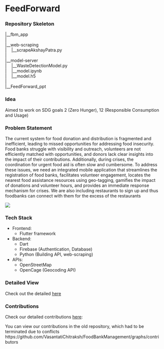 <h1>FeedForward</h1>
<h3>Repository Skeleton</h3>
<p>|__fbm_app <br> | <br> |__web-scraping <br> | &nbsp  &nbsp|__scrapeAkshayPatra.py <br> | <br> |__model-server<br> |  &nbsp &nbsp|__WasteDetectionModel.py <br>| &nbsp &nbsp|__model.ipynb <br> |  &nbsp &nbsp|__model.h5 <br>| <br> |__FeedForward_ppt</p>
<!-- <ul>
  <li><h4>fbm_app</h4></li>
  <p>Flutter app directory</p>
  <li><h4>web-scraping</h4></li>
  <p>This retrieves the Foodbanks information from AkshayPatra website, to show in the map feature of the app</p>
  <li><h4>model-server</h4></li>
  <p>This is a flask localhost server which implements api for calling the TrashDetectionModel</p>
  <li><h4>FeedForward_ppt</h4></li>
  <p>The problem statement and the other details of the project can be viewed here!</p>
</ul> -->

<h3>Idea</h3>
<p>Aimed to work on SDG goals 2 (Zero Hunger), 12 (Responsible Consumption and Usage)</p>
<h3>Problem Statement</h3>
<p>The current system for food donation and distribution is fragmented and inefficient, leading to missed opportunities for addressing food insecurity. Food banks struggle with visibility and outreach, volunteers are not efficiently matched with opportunities, and donors lack clear insights into the impact of their contributions. Additionally, during crises, the coordination for urgent food aid is often slow and cumbersome. To address these issues, we need an integrated mobile application that streamlines the registration of food banks, facilitates volunteer engagement, locates the nearest food assistance resources using geo-tagging, gamifies the impact of donations and volunteer hours, and provides an immediate response mechanism for crises. We are also including restaurants to sign up and thus foodbanks can connect with them for the excess of the restaurants </p>


<img src="https://github.com/user-attachments/assets/952ac9bc-3ac5-46d5-bb02-0964297d16a2"></img>


<h3>Tech Stack</h3>
<ul>
  <li>Frontend: <ul><li>Flutter framework</li></ul></li>
  <li>Backend: <ul><li>Dart</li><li>Firebase (Authentication, Database)</li><li>Python (Building API, web-scraping)</li></ul></li>
  <li>APIs:<ul><li>OpenStreetMap</li><li>OpenCage (Geocoding API)</li></ul></li>
</ul>
<h3>Detailed View</h3>
<p>Check out the detailed <a href="">here</a></p>

<h3>Contributions</h3>
<p>Check our detailed contributions <a href="https://docs.google.com/document/d/1d7hsIui84KKzhF1QA0ngyRFdjk6ZCZP07JLtsHXVUEI/edit?usp=sharing">here</a>: </p>
<p>You can view our contributions in the old repository, which had to be terminated due to conflicts <br> https://github.com/VasantatiChitraksh/FoodBankManagement/graphs/contributors</p>
